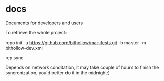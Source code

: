 # docs
Documents for developers and users

To retrieve the whole project:

repo init -u https://github.com/bithollow/manifests.git -b master -m bithollow-dev.xml

rep sync

Depends on network conditation, it may take couple of hours to finish the syncronization, you'd better do it in the midnight:)

